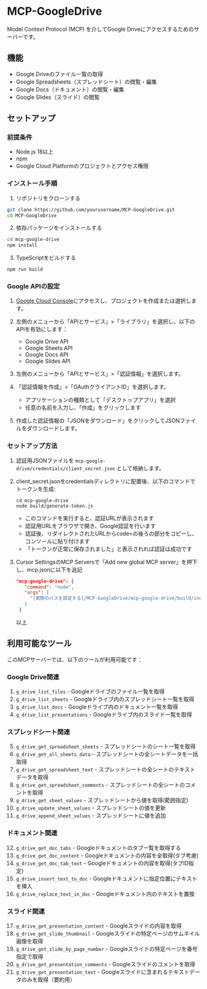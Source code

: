# MCP-GoogleDrive

Model Context Protocol (MCP) を介してGoogle Driveにアクセスするためのサーバーです。

## 機能

- Google Driveのファイル一覧の取得
- Google Spreadsheets（スプレッドシート）の閲覧・編集
- Google Docs（ドキュメント）の閲覧・編集
- Google Slides（スライド）の閲覧

## セットアップ

### 前提条件

- Node.js 18以上
- npm
- Google Cloud Platformのプロジェクトとアクセス権限

### インストール手順

1. リポジトリをクローンする

```bash
git clone https://github.com/yourusername/MCP-GoogleDrive.git
cd MCP-GoogleDrive
```

2. 依存パッケージをインストールする

```bash
cd mcp-google-drive
npm install
```

3. TypeScriptをビルドする

```bash
npm run build
```

### Google APIの設定

1. [Google Cloud Console](https://console.cloud.google.com/)にアクセスし、プロジェクトを作成または選択します。

2. 左側のメニューから「APIとサービス」>「ライブラリ」を選択し、以下のAPIを有効にします：
   - Google Drive API
   - Google Sheets API
   - Google Docs API
   - Google Slides API

3. 左側のメニューから「APIとサービス」>「認証情報」を選択します。

4. 「認証情報を作成」>「OAuthクライアントID」を選択します。
   - アプリケーションの種類として「デスクトップアプリ」を選択
   - 任意の名前を入力し、「作成」をクリックします

5. 作成した認証情報の「JSONをダウンロード」をクリックしてJSONファイルをダウンロードします。

### セットアップ方法

1. 認証用JSONファイルを `mcp-google-drive/credentials/client_secret.json` として格納します。

2. client_secret.jsonをcredentialsディレクトリに配置後、以下のコマンドでトークンを生成:
   ```
   cd mcp-google-drive
   node build/generate-token.js
   ```
   - このコマンドを実行すると、認証URLが表示されます
   - 認証用URLをブラウザで開き、Google認証を行います
   - 認証後、リダイレクトされたURLからcode=の後ろの部分をコピーし、コンソールに貼り付けます
   - 「トークンが正常に保存されました」と表示されれば認証は成功です

3. Cursor SettingsのMCP Serversで「Add new global MCP server」を押下し、mcp.jsonに以下を追記
   ```json
   "mcp-google-drive": {
      "command": "node",
      "args": [
        "[実際のパスを設定する]/MCP-GoogleDrive/mcp-google-drive/build/index.js"
      ]
    }
   ```
   以上

## 利用可能なツール

このMCPサーバーでは、以下のツールが利用可能です：

### Google Drive関連

1. `g_drive_list_files` - Googleドライブのファイル一覧を取得
2. `g_drive_list_sheets` - Googleドライブ内のスプレッドシート一覧を取得
3. `g_drive_list_docs` - Googleドライブ内のドキュメント一覧を取得
4. `g_drive_list_presentations` - Googleドライブ内のスライド一覧を取得

### スプレッドシート関連

5. `g_drive_get_spreadsheet_sheets` - スプレッドシートのシート一覧を取得
6. `g_drive_get_all_sheets_data` - スプレッドシートの全シートデータを一括取得
7. `g_drive_get_spreadsheet_text` - スプレッドシートの全シートのテキストデータを取得
8. `g_drive_get_spreadsheet_comments` - スプレッドシートの全シートのコメントを取得
9. `g_drive_get_sheet_values` - スプレッドシートから値を取得(範囲指定)
10. `g_drive_update_sheet_values` - スプレッドシートの値を更新
11. `g_drive_append_sheet_values` - スプレッドシートに値を追加

### ドキュメント関連

12. `g_drive_get_doc_tabs` - Googleドキュメントのタブ一覧を取得する
13. `g_drive_get_doc_content` - Googleドキュメントの内容を全取得(タブ考慮)
14. `g_drive_get_doc_tab_text` - Googleドキュメントの内容を取得(タブID指定)
15. `g_drive_insert_text_to_doc` - Googleドキュメントに指定位置にテキストを挿入
16. `g_drive_replace_text_in_doc` - Googleドキュメント内のテキストを置換

### スライド関連

17. `g_drive_get_presentation_content` - Googleスライドの内容を取得
18. `g_drive_get_slide_thumbnail` - Googleスライドの特定ページのサムネイル画像を取得
19. `g_drive_get_slide_by_page_number` - Googleスライドの特定ページを番号指定で取得
20. `g_drive_get_presentation_comments` - Googleスライドのコメントを取得
21. `g_drive_get_presentation_text` - Googleスライドに含まれるテキストデータのみを取得（要約用）


